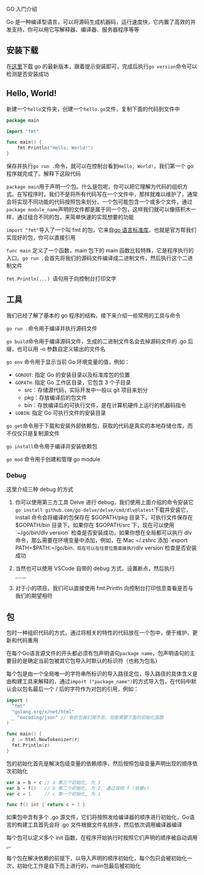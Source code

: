 GO 入门介绍

Go 是一种编译型语言，可以将源码生成机器码，运行速度快，它内置了高效的并发支持，你可以用它写解释器、编译器、服务器程序等等

## 安装下载

在[这里](https://go.dev/learn/)下载 go 的最新版本，跟着提示安装即可，完成后执行`go version`命令可以检测是否安装成功

## Hello, World!

新建一个`hello`文件夹，创建一个`hello.go`文件，复制下面的代码到文件中

```go
package main

import "fmt"

func main() {
    fmt.Println("Hello, World!")
}
```

保存并执行`go run .`命令，就可以在控制台看到`Hello, World!`，我们第一个 go 程序就完成了。解释下这段代码

`package main`用于声明一个包。什么是包呢，你可以把它理解为代码的组织方式。在写程序时，我们不是将所有代码写在一个文件中，那样就难以维护了，通常会将实现不同功能的代码按照包来划分，一个包可能包含一个或多个文件，通过`package module_name`声明的文件都是属于同一个包，这样我们就可以像搭积木一样，通过组合不同的包，来简单快速的实现想要的功能

`import "fmt"`导入了一个叫 fmt 的包，它来自[go 语言标准库](https://pkg.go.dev/std)，也就是官方帮我们实现好的包，你可以直接引用

`func main` 定义了一个函数，main 包下的 main 函数比较特殊，它是程序执行的入口。`go run .`会首先将我们的源码文件编译成二进制文件，然后执行这个二进制文件

 `fmt.Println(...) `语句用于向控制台打印文字

## 工具

我们已经了解了基本的 go 程序的结构，接下来介绍一些常用的工具与命令

`go run .`命令用于编译并执行源码文件

`go build`命令用于编译源码文件，生成的二进制文件名会去掉源码文件的 .go 后缀，也可以用 -o 参数自定义输出的文件名

`go env` 命令用于显示当前 Go 环境变量的值，例如：

- `GOROOT`: 指定 Go 的安装目录以及标准库包的位置
- `GOPATH`: 指定 Go 工作区目录，它包含 3 个子目录
  - src：存储源代码，实际开发中一般以 git 项目来划分
  - pkg：存放编译后的包文件
  - bin：存放编译后的可执行文件，是在计算机硬件上运行的机器码指令
- `GOBIN`: 指定 Go 可执行文件的安装目录

`go get`命令用于下载和安装外部依赖包，获取的代码是真实的本地存储仓库，而不仅仅只是复制源文件

`go install`命令用于编译并安装依赖包

`go mod` 命令用于创建和管理 go module

### Debug

这里介绍三种 debug 的方式

1. 你可以使用第三方工具 Delve 进行 debug，我们使用上面介绍的命令安装它`go install github.com/go-delve/delve/cmd/dlv@latest`下载并安装它，install 命令会将编译的包保存在 $GOPATH/pkg 目录下，可执行文件保存在 $GOPATH/bin 目录下。如果你在 $GOPATH/src 下，现在可以使用`~/go/bin/dlv version` 检查是否安装成功，如果你想在全局都可以执行 dlv 命令，那么需要在环境变量中添加，例如，在 Mac ~/.zshrc 添加 `export PATH=$PATH:~/go/bin`，现在可以在任意位置直接执行`dlv version`检查是否安装成功

2. 当然也可以使用 VSCode 自带的 debug 方式，设置断点，然后执行

   <img src="/Users/neo/Desktop/vscode.png" alt="vscode_debug" style="zoom:25%;" />

3. 对于小的项目，我们可以直接使用 fmt.Println 向控制台打印信息查看是否与我们的期望相符

## 包

包时一种组织代码的方式，通过将相关的特性的代码放在一个包中，便于维护、更新和代码重用

在每个Go语言源文件的开头都必须有包声明语句`package name`，包声明语句的主要目的是确定当前包被其它包导入时默认的标识符（也称为包名）

每个包是由一个全局唯一的字符串所标识的导入路径定位，导入路径的具体含义是由构建工具来解释的，通过`import ("package_name")`的方式导入包，在代码中默认会以包名最后一个 / 后的字符作为对包的引用，例如：

```go
import (
  "fmt"
  "golang.org/x/net/html"
  _ "encoding/json" // 有些包我们用不到，但是需要下面的初始化函数
)

func main() {
  z := html.NewTokenizer(r)
  fmt.Println(z)
}
```

包的初始化首先是解决包级变量的依赖顺序，然后按照包级变量声明出现的顺序依次初始化

```go
var a = b + c // a 第三个初始化, 为 3
var b = f()   // b 第二个初始化, 为 2, 通过调用 f (依赖c)
var c = 1     // c 第一个初始化, 为 1

func f() int { return c + 1 }
```

如果包中含有多个 .go 源文件，它们将按照发给编译器的顺序进行初始化，Go语言的构建工具首先会将 .go 文件根据文件名排序，然后依次调用编译器编译

每个包可以定义多个 init 函数，在程序开始执行时按照它们声明的顺序被自动调用

<img src="/Users/neo/Desktop/init.png" alt="init" style="zoom:33%;" />

每个包在解决依赖的前提下，以导入声明的顺序初始化，每个包只会被初始化一次，初始化工作是自下而上进行的，main包最后被初始化